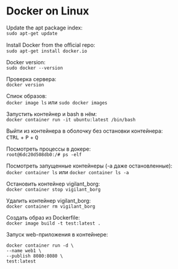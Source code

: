 # Docker on Linux

Update the apt package index:  
`sudo apt-get update`

Install Docker from the oﬃcial repo:  
`sudo apt-get install docker.io`

Docker version:  
`sudo docker --version`

Проверка сервера:  
`docker version`

Спиок образов:  
`docker image ls`
или
`sudo docker images`

Запустить контейнер и bash в нём:  
`docker container run -it ubuntu:latest /bin/bash`

Выйти из контейнера в оболочку без остановки контейнера:  
<kbd>CTRL</kbd> + <kbd>P</kbd> + <kbd>Q</kbd>

Посмотреть процессы в докере:  
`root@6dc20d508db0:/# ps -elf`

Посмотреть запущенные контейнеры (-a даже остановленные):  
`docker container ls`
или
`docker container ls -a`

Остановить контейнер vigilant_borg:  
`docker container stop vigilant_borg`

Удалить контейнер vigilant_borg:  
`docker container rm vigilant_borg`

Создать образ из Dockerfile:  
`docker image build -t test:latest .`

Запуск web-приложения в контейнере:
```
docker container run -d \
--name web1 \
--publish 8080:8080 \
test:latest
```
